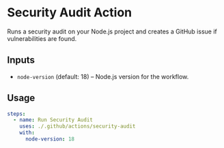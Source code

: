 # Security Audit Action

Runs a security audit on your Node.js project and creates a GitHub issue if vulnerabilities are found.

## Inputs

- `node-version` (default: 18) – Node.js version for the workflow.

## Usage

```yaml
steps:
  - name: Run Security Audit
    uses: ./.github/actions/security-audit
    with:
      node-version: 18
```
